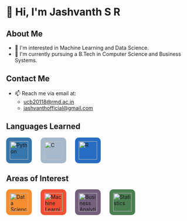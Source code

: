 <!-- Introduction -->
# 👋 Hi, I'm Jashvanth S R

## About Me
- 👀 I'm interested in Machine Learning and Data Science.
- 🌱 I'm currently pursuing a B.Tech in Computer Science and Business Systems.

## Contact Me
- 📫 Reach me via email at:
  - [ucb20118@rmd.ac.in](mailto:ucb20118@rmd.ac.in)
  - [jashvanthofficial@gmail.com](mailto:jashvanthofficial@gmail.com)

<!-- Languages Learned -->
## Languages Learned
<div align="left">
  <img src="https://upload.wikimedia.org/wikipedia/commons/thumb/c/c3/Python-logo-notext.svg/800px-Python-logo-notext.svg.png" alt="Python" width="50" height="50" style="margin-right: 20px; background-color: #3776AB; padding: 10px; border-radius: 10px;">
  <img src="https://contentstatic.techgig.com/photo/90325682.cms" alt="C" width="50" height="50" style="margin-right: 20px; background-color: #A8B9CC; padding: 10px; border-radius: 10px;">
  <img src="https://upload.wikimedia.org/wikipedia/commons/thumb/1/1b/R_logo.svg/1280px-R_logo.svg.png" alt="R" width="50" height="50" style="background-color: #276DC3; padding: 10px; border-radius: 10px;">
</div>

<!-- Areas of Interest -->
## Areas of Interest
<div align="left">
  <img src="https://previews.123rf.com/images/essaphear/essaphear1709/essaphear170900001/86808937-data-science-logo-icon-design-vector.jpg" alt="Data Science" width="50" height="50" style="margin-right: 20px; background-color: #F68D2E; padding: 10px; border-radius: 10px;">
  <img src="https://www.wi6labs.com/wp-content/uploads/2019/12/Machine-learning-logo-1.png" alt="Machine Learning" width="50" height="50" style="margin-right: 20px; background-color: #F05033; padding: 10px; border-radius: 10px;">
  <img src="https://cdn3.vectorstock.com/i/1000x1000/31/82/business-analytics-line-icon-concept-vector-22863182.jpg" alt="Business Analytics" width="50" height="50" style="margin-right: 20px; background-color: #745F7D; padding: 10px; border-radius: 10px;">
  <img src="https://cdn5.vectorstock.com/i/1000x1000/40/64/business-statistics-logo-design-template-isolated-vector-26544064.jpg" alt="Statistics" width="50" height="50" style="background-color: #4B7F52; padding: 10px; border-radius: 10px;">
</div>
